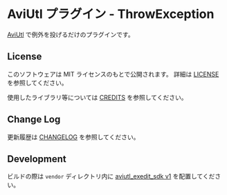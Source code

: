 # AviUtl プラグイン - ThrowException

[AviUtl](http://spring-fragrance.mints.ne.jp/aviutl/)
で例外を投げるだけのプラグインです。

## License

このソフトウェアは MIT ライセンスのもとで公開されます。
詳細は [LICENSE](LICENSE) を参照してください。

使用したライブラリ等については [CREDITS](CREDITS.md) を参照してください。

## Change Log

更新履歴は [CHANGELOG](CHANGELOG.md) を参照してください。

## Development

ビルドの際は `vendor` ディレクトリ内に [aviutl_exedit_sdk v1](https://github.com/ePi5131/aviutl_exedit_sdk)
を配置してください。
